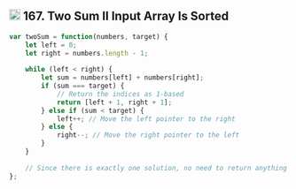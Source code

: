 <h2><img src="https://cdn4.iconfinder.com/data/icons/socialcones/508/Amazon-512.png" alt="amazon-icon" width="20" height="20"> 167. Two Sum II Input Array Is Sorted</h2>

```javascript
var twoSum = function(numbers, target) {
    let left = 0;
    let right = numbers.length - 1;
    
    while (left < right) {
        let sum = numbers[left] + numbers[right];
        if (sum === target) {
            // Return the indices as 1-based
            return [left + 1, right + 1];
        } else if (sum < target) {
            left++; // Move the left pointer to the right
        } else {
            right--; // Move the right pointer to the left
        }
    }
    
    // Since there is exactly one solution, no need to return anything else.
};
```

